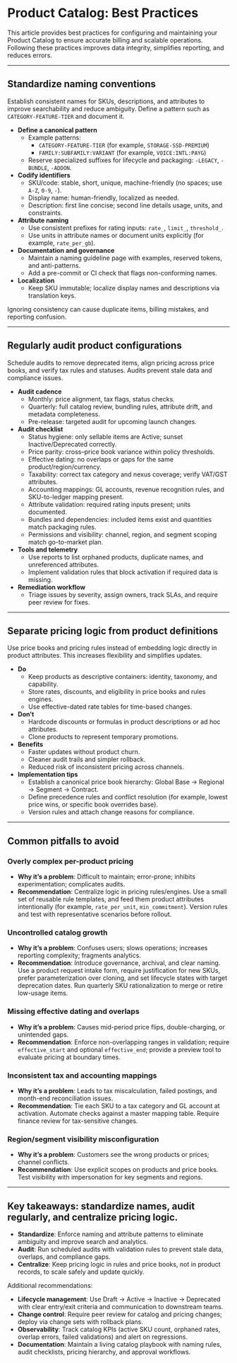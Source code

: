 # Product Catalog: Best Practices

This article provides best practices for configuring and maintaining your Product Catalog to ensure accurate billing and scalable operations. Following these practices improves data integrity, simplifies reporting, and reduces errors.

---

## Standardize naming conventions

Establish consistent names for SKUs, descriptions, and attributes to improve searchability and reduce ambiguity. Define a pattern such as `CATEGORY-FEATURE-TIER` and document it.

- **Define a canonical pattern**
  - Example patterns:
    - `CATEGORY-FEATURE-TIER` (for example, `STORAGE-SSD-PREMIUM`)
    - `FAMILY:SUBFAMILY:VARIANT` (for example, `VOICE:INTL:PAYG`)
  - Reserve specialized suffixes for lifecycle and packaging: `-LEGACY`, `-BUNDLE`, `-ADDON`.
- **Codify identifiers**
  - SKU/code: stable, short, unique, machine-friendly (no spaces; use `A-Z`, `0-9`, `-`).
  - Display name: human-friendly, localized as needed.
  - Description: first line concise; second line details usage, units, and constraints.
- **Attribute naming**
  - Use consistent prefixes for rating inputs: `rate_`, `limit_`, `threshold_`.
  - Use units in attribute names or document units explicitly (for example, `rate_per_gb`).
- **Documentation and governance**
  - Maintain a naming guideline page with examples, reserved tokens, and anti-patterns.
  - Add a pre-commit or CI check that flags non-conforming names.
- **Localization**
  - Keep SKU immutable; localize display names and descriptions via translation keys.

Ignoring consistency can cause duplicate items, billing mistakes, and reporting confusion.

---

## Regularly audit product configurations

Schedule audits to remove deprecated items, align pricing across price books, and verify tax rules and statuses. Audits prevent stale data and compliance issues.

- **Audit cadence**
  - Monthly: price alignment, tax flags, status checks.
  - Quarterly: full catalog review, bundling rules, attribute drift, and metadata completeness.
  - Pre-release: targeted audit for upcoming launch changes.
- **Audit checklist**
  - Status hygiene: only sellable items are Active; sunset Inactive/Deprecated correctly.
  - Price parity: cross–price book variance within policy thresholds.
  - Effective dating: no overlaps or gaps for the same product/region/currency.
  - Taxability: correct tax category and nexus coverage; verify VAT/GST attributes.
  - Accounting mappings: GL accounts, revenue recognition rules, and SKU-to-ledger mapping present.
  - Attribute validation: required rating inputs present; units documented.
  - Bundles and dependencies: included items exist and quantities match packaging rules.
  - Permissions and visibility: channel, region, and segment scoping match go-to-market plan.
- **Tools and telemetry**
  - Use reports to list orphaned products, duplicate names, and unreferenced attributes.
  - Implement validation rules that block activation if required data is missing.
- **Remediation workflow**
  - Triage issues by severity, assign owners, track SLAs, and require peer review for fixes.

---

## Separate pricing logic from product definitions

Use price books and pricing rules instead of embedding logic directly in product attributes. This increases flexibility and simplifies updates.

- **Do**
  - Keep products as descriptive containers: identity, taxonomy, and capability.
  - Store rates, discounts, and eligibility in price books and rules engines.
  - Use effective-dated rate tables for time-based changes.
- **Don’t**
  - Hardcode discounts or formulas in product descriptions or ad hoc attributes.
  - Clone products to represent temporary promotions.
- **Benefits**
  - Faster updates without product churn.
  - Cleaner audit trails and simpler rollback.
  - Reduced risk of inconsistent pricing across channels.
- **Implementation tips**
  - Establish a canonical price book hierarchy: Global Base → Regional → Segment → Contract.
  - Define precedence rules and conflict resolution (for example, lowest price wins, or specific book overrides base).
  - Version rules and attach change reasons for compliance.

---

## Common pitfalls to avoid

### Overly complex per-product pricing

- **Why it’s a problem**: Difficult to maintain; error-prone; inhibits experimentation; complicates audits.
- **Recommendation**: Centralize logic in pricing rules/engines. Use a small set of reusable rule templates, and feed them product attributes intentionally (for example, `rate_per_unit`, `min_commitment`). Version rules and test with representative scenarios before rollout.

### Uncontrolled catalog growth

- **Why it’s a problem**: Confuses users; slows operations; increases reporting complexity; fragments analytics.
- **Recommendation**: Introduce governance, archival, and clear naming. Use a product request intake form, require justification for new SKUs, prefer parameterization over cloning, and set lifecycle states with target deprecation dates. Run quarterly SKU rationalization to merge or retire low-usage items.

### Missing effective dating and overlaps

- **Why it’s a problem**: Causes mid-period price flips, double-charging, or unintended gaps.
- **Recommendation**: Enforce non-overlapping ranges in validation; require `effective_start` and optional `effective_end`; provide a preview tool to evaluate pricing at boundary times.

### Inconsistent tax and accounting mappings

- **Why it’s a problem**: Leads to tax miscalculation, failed postings, and month-end reconciliation issues.
- **Recommendation**: Tie each SKU to a tax category and GL account at activation. Automate checks against a master mapping table. Require finance review for tax-sensitive changes.

### Region/segment visibility misconfiguration

- **Why it’s a problem**: Customers see the wrong products or prices; channel conflicts.
- **Recommendation**: Use explicit scopes on products and price books. Test visibility with impersonation for key segments and regions.

---

## Key takeaways: standardize names, audit regularly, and centralize pricing logic.

- **Standardize**: Enforce naming and attribute patterns to eliminate ambiguity and improve search and analytics.
- **Audit**: Run scheduled audits with validation rules to prevent stale data, overlaps, and compliance gaps.
- **Centralize**: Keep pricing logic in rules and price books, not in product records, to scale safely and update quickly.

Additional recommendations:
- **Lifecycle management**: Use Draft → Active → Inactive → Deprecated with clear entry/exit criteria and communication to downstream teams.
- **Change control**: Require peer review for catalog and pricing changes; deploy via change sets with rollback plans.
- **Observability**: Track catalog KPIs (active SKU count, orphaned rates, overlap errors, failed validations) and alert on regressions.
- **Documentation**: Maintain a living catalog playbook with naming rules, audit checklists, pricing hierarchy, and approval workflows.
